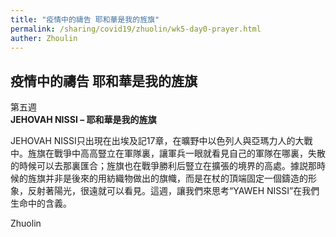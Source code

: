 ```yaml
---
title: "疫情中的禱告 耶和華是我的旌旗"
permalink: /sharing/covid19/zhuolin/wk5-day0-prayer.html
auther: Zhoulin
---
```

## 疫情中的禱告 耶和華是我的旌旗

第五週  
**JEHOVAH NISSI – 耶和華是我的旌旗**  

JEHOVAH NISSI只出現在出埃及記17章，在曠野中以色列人與亞瑪力人的大戰中。旌旗在戰爭中高高豎立在軍隊裏，讓軍兵一眼就看見自己的軍隊在哪裏，失散的時候可以去那裏匯合；旌旗也在戰爭勝利后豎立在擴張的境界的高處。據説那時候的旌旗并非是後來的用紡織物做出的旗幟，而是在杖的頂端固定一個鑄造的形象，反射著陽光，很遠就可以看見。這週，讓我們來思考“YAWEH NISSI”在我們生命中的含義。 

Zhuolin  
